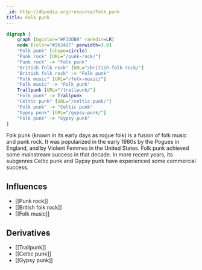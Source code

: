 ```yaml
---
_id: http://dbpedia.org/resource/Folk_punk
title: Folk punk
---
```


```dot
digraph {
	graph [bgcolor="#F3DDB8" rankdir=LR]
	node [color="#26242F" penwidth=3.0]
	"Folk punk" [shape=circle]
	"Punk rock" [URL="/punk-rock/"]
	"Punk rock" -> "Folk punk"
	"British folk rock" [URL="/british-folk-rock/"]
	"British folk rock" -> "Folk punk"
	"Folk music" [URL="/folk-music/"]
	"Folk music" -> "Folk punk"
	Trallpunk [URL="/trallpunk/"]
	"Folk punk" -> Trallpunk
	"Celtic punk" [URL="/celtic-punk/"]
	"Folk punk" -> "Celtic punk"
	"Gypsy punk" [URL="/gypsy-punk/"]
	"Folk punk" -> "Gypsy punk"
}
```

Folk punk (known in its early days as rogue folk) is a fusion of folk music and punk rock. It was popularized in the early 1980s by the Pogues in England, and by Violent Femmes in the United States. Folk punk achieved some mainstream success in that decade. In more recent years, its subgenres Celtic punk and Gypsy punk have experienced some commercial success.

## Influences

- [[Punk rock]]
- [[British folk rock]]
- [[Folk music]]

## Derivatives

- [[Trallpunk]]
- [[Celtic punk]]
- [[Gypsy punk]]
